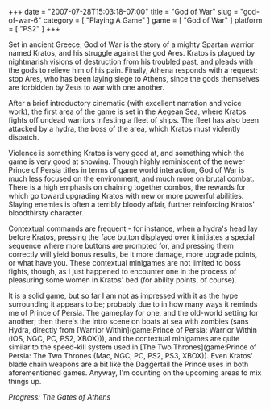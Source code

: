 +++
date = "2007-07-28T15:03:18-07:00"
title = "God of War"
slug = "god-of-war-6"
category = [ "Playing A Game" ]
game = [ "God of War" ]
platform = [ "PS2" ]
+++

Set in ancient Greece, God of War is the story of a mighty Spartan warrior named Kratos, and his struggle against the god Ares.  Kratos is plagued by nightmarish visions of destruction from his troubled past, and pleads with the gods to relieve him of his pain.  Finally, Athena responds with a request: stop Ares, who has been laying siege to Athens, since the gods themselves are forbidden by Zeus to war with one another.

After a brief introductory cinematic (with excellent narration and voice work), the first area of the game is set in the Aegean Sea, where Kratos fights off undead warriors infesting a fleet of ships.  The fleet has also been attacked by a hydra, the boss of the area, which Kratos must violently dispatch.

Violence is something Kratos is very good at, and something which the game is very good at showing.  Though highly reminiscent of the newer Prince of Persia titles in terms of game world interaction, God of War is much less focused on the environment, and much more on brutal combat.  There is a high emphasis on chaining together combos, the rewards for which go toward upgrading Kratos with new or more powerful abilities.  Slaying enemies is often a terribly bloody affair, further reinforcing Kratos' bloodthirsty character.

Contextual commands are frequent - for instance, when a hydra's head lay before Kratos, pressing the face button displayed over it initiates a special sequence where more buttons are prompted for, and pressing them correctly will yield bonus results, be it more damage, more upgrade points, or what have you.  These contextual minigames are not limited to boss fights, though, as I just happened to encounter one in the process of pleasuring some women in Kratos' bed (for ability points, of course).

It is a solid game, but so far I am not as impressed with it as the hype surrounding it appears to be; probably due to in how many ways it reminds me of Prince of Persia.  The gameplay for one, and the old-world setting for another; then there's the intro scene on boats at sea with zombies (sans Hydra, directly from [Warrior Within](game:Prince of Persia: Warrior Within (iOS, NGC, PC, PS2, XBOX))), and the contextual minigames are quite similar to the speed-kill system used in [The Two Thrones](game:Prince of Persia: The Two Thrones (Mac, NGC, PC, PS2, PS3, XBOX)).  Even Kratos' blade chain weapons are a bit like the Daggertail the Prince uses in both aforementioned games.  Anyway, I'm counting on the upcoming areas to mix things up.

<i>Progress: The Gates of Athens</i>
